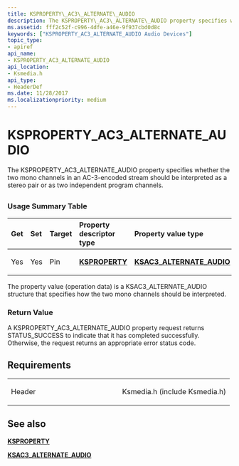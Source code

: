 ```yaml
---
title: KSPROPERTY\_AC3\_ALTERNATE\_AUDIO
description: The KSPROPERTY\_AC3\_ALTERNATE\_AUDIO property specifies whether the two mono channels in an AC-3-encoded stream should be interpreted as a stereo pair or as two independent program channels.
ms.assetid: fff2c52f-c996-4dfe-a46e-9f937cbd0d8c
keywords: ["KSPROPERTY_AC3_ALTERNATE_AUDIO Audio Devices"]
topic_type:
- apiref
api_name:
- KSPROPERTY_AC3_ALTERNATE_AUDIO
api_location:
- Ksmedia.h
api_type:
- HeaderDef
ms.date: 11/28/2017
ms.localizationpriority: medium
---
```


# KSPROPERTY\_AC3\_ALTERNATE\_AUDIO


The KSPROPERTY\_AC3\_ALTERNATE\_AUDIO property specifies whether the two mono channels in an AC-3-encoded stream should be interpreted as a stereo pair or as two independent program channels.

## <span id="ddk_ksproperty_ac3_alternate_audio_ks"></span><span id="DDK_KSPROPERTY_AC3_ALTERNATE_AUDIO_KS"></span>


### <span id="Usage_Summary_Table"></span><span id="usage_summary_table"></span><span id="USAGE_SUMMARY_TABLE"></span>Usage Summary Table

<table>
<colgroup>
<col width="20%" />
<col width="20%" />
<col width="20%" />
<col width="20%" />
<col width="20%" />
</colgroup>
<thead>
<tr class="header">
<th align="left">Get</th>
<th align="left">Set</th>
<th align="left">Target</th>
<th align="left">Property descriptor type</th>
<th align="left">Property value type</th>
</tr>
</thead>
<tbody>
<tr class="odd">
<td align="left"><p>Yes</p></td>
<td align="left"><p>Yes</p></td>
<td align="left"><p>Pin</p></td>
<td align="left"><p><a href="https://docs.microsoft.com/previous-versions/ff564262(v=vs.85)" data-raw-source="[&lt;strong&gt;KSPROPERTY&lt;/strong&gt;](/previous-versions/ff564262(v=vs.85))"><strong>KSPROPERTY</strong></a></p></td>
<td align="left"><p><a href="https://docs.microsoft.com/windows-hardware/drivers/ddi/ksmedia/ns-ksmedia-ksac3_alternate_audio" data-raw-source="[&lt;strong&gt;KSAC3_ALTERNATE_AUDIO&lt;/strong&gt;](/windows-hardware/drivers/ddi/ksmedia/ns-ksmedia-ksac3_alternate_audio)"><strong>KSAC3_ALTERNATE_AUDIO</strong></a></p></td>
</tr>
</tbody>
</table>

 

The property value (operation data) is a KSAC3\_ALTERNATE\_AUDIO structure that specifies how the two mono channels should be interpreted.

### <span id="Return_Value"></span><span id="return_value"></span><span id="RETURN_VALUE"></span>Return Value

A KSPROPERTY\_AC3\_ALTERNATE\_AUDIO property request returns STATUS\_SUCCESS to indicate that it has completed successfully. Otherwise, the request returns an appropriate error status code.

Requirements
------------

<table>
<colgroup>
<col width="50%" />
<col width="50%" />
</colgroup>
<tbody>
<tr class="odd">
<td align="left"><p>Header</p></td>
<td align="left">Ksmedia.h (include Ksmedia.h)</td>
</tr>
</tbody>
</table>

## <span id="see_also"></span>See also


[**KSPROPERTY**](/previous-versions/ff564262(v=vs.85))

[**KSAC3\_ALTERNATE\_AUDIO**](/windows-hardware/drivers/ddi/ksmedia/ns-ksmedia-ksac3_alternate_audio)

 

